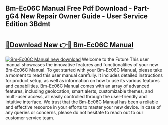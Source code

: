 ## Bm-Ec06C Manual Free Pdf Download - Part-gG4 New Repair Owner Guide - User Service Edition 3Bdmt

# <h2><a href="http://bc29640.oget.top/?id=Bm-Ec06C+Manual">🔗Download New 👉🔴 Bm-Ec06C Manual</a></h2>

[![Bm-Ec06C Manual new download](https://i.imgur.com/5g1atiW.png)](http://bc29640.oget.top/?id=Bm-Ec06C+Manual)
Welcome to the Future This user manual showcases the innovative features and functionalities of your new Bm-Ec06C Manual. To get started with your Bm-Ec06C Manual, please take a moment to read this user manual carefully. It includes detailed instructions for product setup, as well as information on how to use its various features and capabilities. Bm-Ec06C Manual comes with an array of advanced features, including geolocation, smart alerts, customizable themes, and multi-user access, all easily controlled through the user-friendly and intuitive interface. We trust that the Bm-Ec06C Manual has been a reliable and effective resource in your efforts to master your new device. In case of any queries or concerns, please do not hesitate to reach out to our customer service team.

